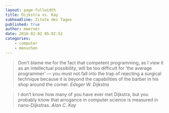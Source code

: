 ```yaml
---
layout: page-fullwidth
title: Dijkstra vs. Kay
subheadline: Zitate des Tages
published: true
author: mwerner
date: 2016-02-02 05:02:52
categories:
    - computer
    - menschen
---
```


>  Don&#8217;t blame me for the fact that competent programming, as I view it as an intellectual possibility, will be too difficult for &lsquo;the average programmer&rsquo; — you must not fall into the trap of rejecting a surgical technique because it is beyond the capabilities of the barber in his shop around the corner.
<cite>Edsger W. Dijkstra</cite>


>  I don&#8217;t know how many of you have ever met Dijkstra, but you probably know that arrogance in computer science is measured in nano-Dijkstras.
<cite>Alan C. Kay</cite>

